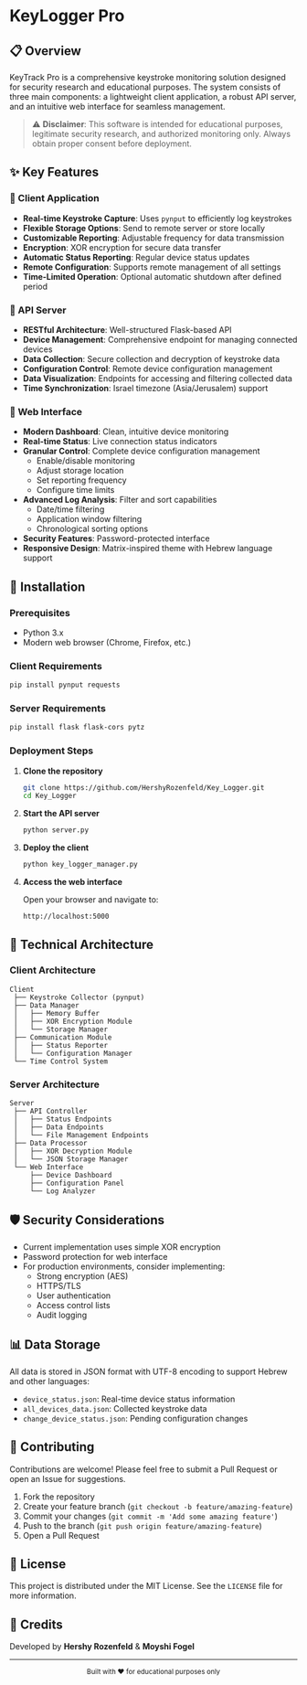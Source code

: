 # KeyLogger Pro



## 📋 Overview

KeyTrack Pro is a comprehensive keystroke monitoring solution designed for security research and educational purposes. The system consists of three main components: a lightweight client application, a robust API server, and an intuitive web interface for seamless management.

> ⚠️ **Disclaimer**: This software is intended for educational purposes, legitimate security research, and authorized monitoring only. Always obtain proper consent before deployment.

## ✨ Key Features

### 🔹 Client Application

- **Real-time Keystroke Capture**: Uses `pynput` to efficiently log keystrokes
- **Flexible Storage Options**: Send to remote server or store locally
- **Customizable Reporting**: Adjustable frequency for data transmission
- **Encryption**: XOR encryption for secure data transfer
- **Automatic Status Reporting**: Regular device status updates
- **Remote Configuration**: Supports remote management of all settings
- **Time-Limited Operation**: Optional automatic shutdown after defined period

### 🔹 API Server

- **RESTful Architecture**: Well-structured Flask-based API
- **Device Management**: Comprehensive endpoint for managing connected devices
- **Data Collection**: Secure collection and decryption of keystroke data
- **Configuration Control**: Remote device configuration management
- **Data Visualization**: Endpoints for accessing and filtering collected data
- **Time Synchronization**: Israel timezone (Asia/Jerusalem) support

### 🔹 Web Interface

- **Modern Dashboard**: Clean, intuitive device monitoring
- **Real-time Status**: Live connection status indicators
- **Granular Control**: Complete device configuration management
  - Enable/disable monitoring
  - Adjust storage location
  - Set reporting frequency
  - Configure time limits
- **Advanced Log Analysis**: Filter and sort capabilities
  - Date/time filtering
  - Application window filtering
  - Chronological sorting options
- **Security Features**: Password-protected interface
- **Responsive Design**: Matrix-inspired theme with Hebrew language support

## 🚀 Installation

### Prerequisites

- Python 3.x
- Modern web browser (Chrome, Firefox, etc.)

### Client Requirements

```bash
pip install pynput requests
```

### Server Requirements

```bash
pip install flask flask-cors pytz
```

### Deployment Steps

1. **Clone the repository**

   ```bash
   git clone https://github.com/HershyRozenfeld/Key_Logger.git
   cd Key_Logger
   ```

2. **Start the API server**

   ```bash
   python server.py
   ```

3. **Deploy the client**

   ```bash
   python key_logger_manager.py
   ```

4. **Access the web interface**
   
   Open your browser and navigate to:
   ```
   http://localhost:5000
   ```

## 🔧 Technical Architecture

### Client Architecture

```
Client
 ├── Keystroke Collector (pynput)
 ├── Data Manager
 │   ├── Memory Buffer
 │   ├── XOR Encryption Module
 │   └── Storage Manager
 ├── Communication Module
 │   ├── Status Reporter
 │   └── Configuration Manager
 └── Time Control System
```

### Server Architecture

```
Server
 ├── API Controller
 │   ├── Status Endpoints
 │   ├── Data Endpoints
 │   └── File Management Endpoints
 ├── Data Processor
 │   ├── XOR Decryption Module
 │   └── JSON Storage Manager
 └── Web Interface
     ├── Device Dashboard
     ├── Configuration Panel
     └── Log Analyzer
```

## 🛡 Security Considerations

- Current implementation uses simple XOR encryption
- Password protection for web interface
- For production environments, consider implementing:
  - Strong encryption (AES)
  - HTTPS/TLS
  - User authentication
  - Access control lists
  - Audit logging

## 📊 Data Storage

All data is stored in JSON format with UTF-8 encoding to support Hebrew and other languages:

- `device_status.json`: Real-time device status information
- `all_devices_data.json`: Collected keystroke data
- `change_device_status.json`: Pending configuration changes

## 🤝 Contributing

Contributions are welcome! Please feel free to submit a Pull Request or open an Issue for suggestions.

1. Fork the repository
2. Create your feature branch (`git checkout -b feature/amazing-feature`)
3. Commit your changes (`git commit -m 'Add some amazing feature'`)
4. Push to the branch (`git push origin feature/amazing-feature`)
5. Open a Pull Request

## 📄 License

This project is distributed under the MIT License. See the `LICENSE` file for more information.

## 👥 Credits

Developed by **Hershy Rozenfeld** & **Moyshi Fogel**

---

<div align="center">
  <sub>Built with ❤️ for educational purposes only</sub>
</div>
